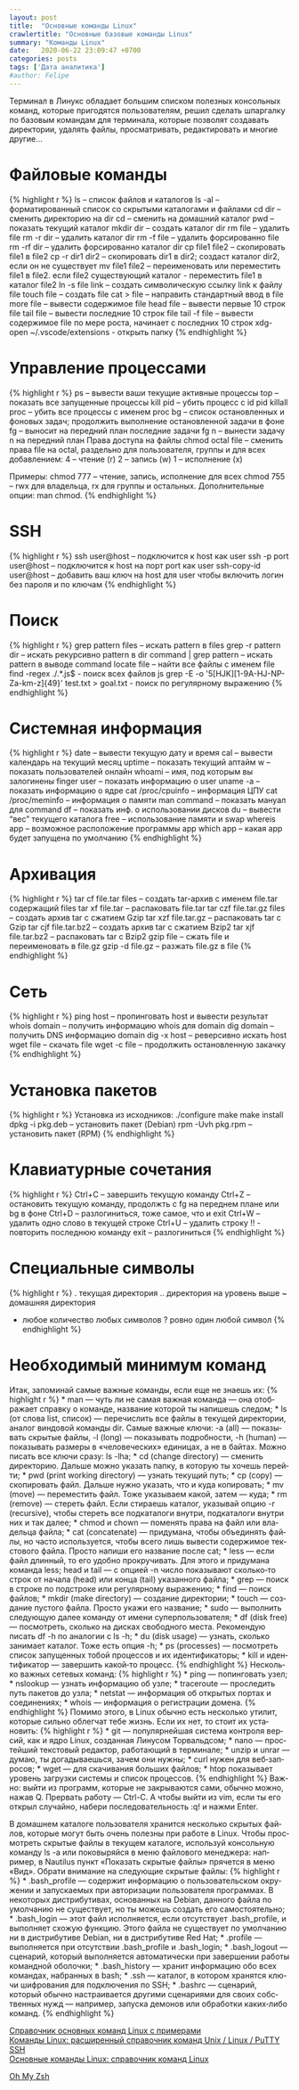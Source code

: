 ```yaml
---
layout: post
title:  "Основные команды Linux"
crawlertitle: "Основные базовые команды Linux"
summary: "Команды Linux"
date:   2020-06-22 23:09:47 +0700
categories: posts
tags: ['Дата аналитика']
#author: Felipe
---
```


Терминал в Линукс обладает большим списком полезных консольных команд, которые пригодятся пользователям, решил сделать шпаргалку по базовым командам для терминала, которые позволят создавать директории, удалять файлы, просматривать, редактировать и многие другие...


# Файловые команды
{% highlight r %}
ls – список файлов и каталогов
ls -al – форматированный список со скрытыми каталогами и файлами
cd dir – сменить директорию на dir
cd – сменить на домашний каталог
pwd – показать текущий каталог
mkdir dir – создать каталог dir
rm file – удалить file
rm -r dir – удалить каталог dir
rm -f file – удалить форсированно file
rm -rf dir – удалить форсированно каталог dir
cp file1 file2 – скопировать file1 в file2
cp -r dir1 dir2 – скопировать dir1 в dir2; создаст каталог dir2, если он не существует
mv file1 file2 – переименовать или переместить file1 в file2. если file2 существующий каталог - переместить file1 в каталог file2
ln -s file link – создать символическую ссылку link к файлу file
touch file – создать file
cat > file – направить стандартный ввод в file
more file – вывести содержимое file
head file – вывести первые 10 строк file
tail file – вывести последние 10 строк file
tail -f file – вывести содержимое file по мере роста, начинает с последних 10 строк
xdg-open ~/.vscode/extensions - открыть папку
{% endhighlight %}

# Управление процессами
{% highlight r %}
ps – вывести ваши текущие активные процессы
top – показать все запущенные процессы
kill pid – убить процесс с id pid
killall proc – убить все процессы с именем proc
bg – список остановленных и фоновых задач; продолжить выполнение остановленной задачи в фоне
fg – выносит на передний план последние задачи
fg n – вынести задачу n на передний план
Права доступа на файлы
chmod octal file – сменить права file на octal, раздельно для пользователя, группы и для всех добавлением:
4 – чтение (r)
2 – запись (w)
1 – исполнение (x)

Примеры:
chmod 777 – чтение, запись, исполнение для всех
chmod 755 – rwx для владельца, rx для группы и остальных.
Дополнительные опции: man chmod.
{% endhighlight %}

# SSH
{% highlight r %}
ssh user@host – подключится к host как user
ssh -p port user@host – подключится к host на порт port как user
ssh-copy-id user@host – добавить ваш ключ на host для user чтобы включить логин без пароля и по ключам
{% endhighlight %}

# Поиск
{% highlight r %}
grep pattern files – искать pattern в files
grep -r pattern dir – искать рекурсивно pattern в dir
command | grep pattern – искать pattern в выводе command
locate file – найти все файлы с именем file
find -regex ./.*\.js$ - поиск всех файлов js
grep -E -o '5[HJK][1-9A-HJ-NP-Za-km-z]{49}' test.txt > goal.txt - поиск по регулярному выражению
{% endhighlight %}

# Системная информация
{% highlight r %}
date – вывести текущую дату и время
cal – вывести календарь на текущий месяц
uptime – показать текущий аптайм
w – показать пользователей онлайн
whoami – имя, под которым вы залогинены
finger user – показать информацию о user
uname -a – показать информацию о ядре
cat /proc/cpuinfo – информация ЦПУ
cat /proc/meminfo – информация о памяти
man command – показать мануал для command
df – показать инф. о использовании дисков
du – вывести “вес” текущего каталога
free – использование памяти и swap
whereis app – возможное расположение программы app
which app – какая app будет запущена по умолчанию
{% endhighlight %}

# Архивация
{% highlight r %}
tar cf file.tar files – создать tar-архив с именем file.tar содержащий files
tar xf file.tar – распаковать file.tar
tar czf file.tar.gz files – создать архив tar с сжатием Gzip
tar xzf file.tar.gz – распаковать tar с Gzip
tar cjf file.tar.bz2 – создать архив tar с сжатием Bzip2
tar xjf file.tar.bz2 – распаковать tar с Bzip2
gzip file – сжать file и переименовать в file.gz
gzip -d file.gz – разжать file.gz в file
{% endhighlight %}

# Сеть
{% highlight r %}
ping host – пропинговать host и вывести результат
whois domain – получить информацию whois для domain
dig domain – получить DNS информацию domain
dig -x host – реверсивно искать host
wget file – скачать file
wget -c file – продолжить остановленную закачку
{% endhighlight %}

# Установка пакетов
{% highlight r %}
Установка из исходников:
./configure
make
make install
dpkg -i pkg.deb – установить пакет (Debian)
rpm -Uvh pkg.rpm – установить пакет (RPM)
{% endhighlight %}

# Клавиатурные сочетания
{% highlight r %}
Ctrl+C – завершить текущую команду
Ctrl+Z – остановить текущую команду, продолжть с fg на переднем плане или bg в фоне
Ctrl+D – разлогиниться, тоже самое, что и exit
Ctrl+W – удалить одно слово в текущей строке
Ctrl+U – удалить строку
!! - повторить последнюю команду
exit – разлогиниться
{% endhighlight %}

# Специальные символы
{% highlight r %}
. текущая директория
.. директория на уровень выше
~ домашняя директория
* любое количество любых символов
? ровно один любой символ
{% endhighlight %}


# Необходимый минимум команд

Итак, запоми­най самые важ­ные коман­ды, если еще не зна­ешь их:
    {% highlight r %}
    * man — чуть ли не самая важ­ная коман­да — она отоб­ража­ет справ­ку о коман­де, наз­вание которой ты напишешь сле­дом;
    * ls (от сло­ва list, спи­сок) — перечис­лить все фай­лы в текущей дирек­тории, ана­лог вин­довой коман­ды dir. Самые важ­ные клю­чи: -a (all) — показы­вать скры­тые фай­лы, -l (long) — показы­вать под­робнос­ти, -h (human) — показы­вать раз­меры в «челове­чес­ких» еди­ницах, а не в бай­тах. Мож­но писать все клю­чи сра­зу: ls -lha;
    * cd (change directory) — сме­нить дирек­торию. Даль­ше мож­но ука­зать пап­ку, в которую ты хочешь перей­ти;
    * pwd (print working directory) — узнать текущий путь;
    * cp (copy) — ско­пиро­вать файл. Даль­ше нуж­но ука­зать, что и куда копиро­вать;
    * mv (move) — перемес­тить файл. Тоже ука­зыва­ем какой, затем — куда;
    * rm (remove) — сте­реть файл. Если сти­раешь каталог, ука­зывай опцию -r (recursive), что­бы сте­реть все под­катало­ги внут­ри, под­катало­ги внут­ри них и так далее;
    * chmod и chown — поменять пра­ва на файл или вла­дель­ца фай­ла;
    * cat (concatenate) — при­дума­на, что­бы объ­еди­нять фай­лы, но час­то исполь­зует­ся, что­бы все­го лишь вывес­ти содер­жимое тек­сто­вого фай­ла. Прос­то напиши его наз­вание пос­ле cat;
    * less — если файл длин­ный, то его удоб­но прок­ручивать. Для это­го и при­дума­на коман­да less;
    head и tail — с опци­ей -n число показы­вают сколь­ко‑то строк от начала (head) или кон­ца (tail) ука­зан­ного фай­ла;
    * grep — поиск в стро­ке по подс­тро­ке или регуляр­ному выраже­нию;
    * find — поиск фай­лов;
    * mkdir (make directory) — соз­дание дирек­тории;
    * touch — соз­дание пус­того фай­ла. Прос­то ука­жи его наз­вание;
    * sudo — выпол­нить сле­дующую далее коман­ду от име­ни супер­поль­зовате­ля;
    * df (disk free) — пос­мотреть, сколь­ко на дис­ках сво­бод­ного мес­та. Рекомен­дую писать df -h по ана­логии с ls -h;
    * du (disk usage) — узнать, сколь­ко занима­ет каталог. Тоже есть опция -h;
    * ps (processes) — пос­мотреть спи­сок запущен­ных тобой про­цес­сов и их иден­тифика­торы;
    * kill и иден­тифика­тор — завер­шить какой‑то про­цесс.
    {% endhighlight %}
Нес­коль­ко важ­ных сетевых команд:
    {% highlight r %}
    * ping — попин­говать узел;
    * nslookup — узнать информа­цию об узле;
    * traceroute — прос­ледить путь пакетов до узла;
    * netstat — информа­ция об откры­тых пор­тах и соеди­нени­ях;
    * whois — информа­ция о регис­тра­ции домена.
    {% endhighlight %}
По­мимо это­го, в Linux обыч­но есть нес­коль­ко ути­лит, которые силь­но облегчат тебе жизнь. Если их нет, то сто­ит их уста­новить:
    {% highlight r %}
    * git — популяр­ней­шая сис­тема кон­тро­ля вер­сий, как и ядро Linux, соз­данная Линусом Тор­валь­дсом;
    * nano — прос­тей­ший тек­сто­вый редак­тор, работа­ющий в тер­минале;
    * unzip и unrar — думаю, ты догады­ваешь­ся, зачем они нуж­ны;
    * curl нужен для веб‑зап­росов;
    * wget — для ска­чива­ния боль­ших фай­лов;
    * htop показы­вает уро­вень заг­рузки сис­темы и спи­сок про­цес­сов.
    {% endhighlight %}
Важ­но: вый­ти из прог­рамм, которые не зак­рыва­ются сами, обыч­но мож­но, нажав Q. Прер­вать работу — Ctrl-C. А что­бы вый­ти из vim, если ты его открыл слу­чай­но, набери пос­ледова­тель­ность :q! и наж­ми Enter.

В домаш­нем катало­ге поль­зовате­ля хра­нит­ся нес­коль­ко скры­тых фай­лов, которые могут быть очень полез­ны при работе в Linux. Что­бы прос­мотреть скры­тые фай­лы в текущем катало­ге, исполь­зуй кон­соль­ную коман­ду ls -a или поковы­ряй­ся в меню фай­лового менед­жера: нап­ример, в Nautilus пункт «Показать скры­тые фай­лы» пря­чет­ся в меню «Вид». Обра­ти вни­мание на сле­дующие скры­тые фай­лы:
    {% highlight r %}
    * .bash_profile — содер­жит информа­цию о поль­зователь­ском окру­жении и запус­каемых при авто­риза­ции поль­зовате­ля прог­раммах. В некото­рых дис­три­бути­вах, осно­ван­ных на Debian, дан­ного фай­ла по умол­чанию не сущес­тву­ет, но ты можешь соз­дать его самос­тоятель­но;
    * .bash_login — этот файл исполня­ется, если отсутс­тву­ет .bash_profile, и выпол­няет схо­жую фун­кцию. Это­го фай­ла не сущес­тву­ет по умол­чанию ни в дис­три­бути­ве Debian, ни в дис­три­бути­ве Red Hat;
    * .profile — выпол­няет­ся при отсутс­твии .bash_profile и .bash_login;
    * .bash_logout — сце­нарий, который выпол­няет­ся авто­мати­чес­ки при завер­шении работы коман­дной обо­лоч­ки;
    * .bash_history — хра­нит информа­цию обо всех коман­дах, наб­ранных в bash;
    * .ssh — каталог, в котором хра­нят­ся клю­чи шиф­рования для под­клю­чения по SSH;
    * .bashrc — сце­нарий, который обыч­но нас­тра­ивает­ся дру­гими сце­нари­ями для сво­их собс­твен­ных нужд — нап­ример, запус­ка демонов или обра­бот­ки каких‑либо команд.
    {% endhighlight %}







[Справочник основных команд Linux с примерами](http://zabrosov.ru/)  
[Команды Linux: расширенный справочник команд Unix / Linux / PuTTY SSH](https://putty.org.ru/articles/unix-linux-ref.html)  
[Основные команды Linux: справочник команд Linux](https://otus.ru/nest/post/830/)  


[Oh My Zsh](https://ohmyz.sh/#install)





<!---
Независимо от того, случайно ли вы зафиксировали изменения или просто поняли, что ваш предыдущий зафиксированный код - это не то, что вам нужно, часто вам потребуется отменить предыдущий коммит в Git. В этой статье рассмотрим несколько способов отменить ваши коммиты, в зависимости от вашего варианта использования.

1. Что значит вернуться или откатиться: просто посмотреть, изменить содержимое рабочей области, изменить историю Git?
2. Что именно откатить: рабочую область (worktree), индекс (область подготовки коммита, staging area), текущую ветку, удаленную ветку?
3. К какой позиции откатить: к индексу, к последнему коммиту, к произвольному коммиту?
Обозначим начальную ситуацию на следующей схеме:

Обозначим начальную ситуацию на следующей схеме:

{% highlight Ruby %}

          (i) (wt)
A - B - C - D - ? - ?
            ↑
          master
          (HEAD)
{% endhighlight %}

A, B, C, D — коммиты в ветке master.
(HEAD) — местоположение указателя HEAD.
(i) — состояние индекса Git. Если совпадает c (HEAD) - пуст. Если нет - содержит изменения, подготовленные к следующему коммиту.
(wt) — состояние рабочей области проекта (working tree). Если совпадает с (i) — нет неиндексированных изменений, если не совпадает — есть изменения.
↑ обозначает коммит, на который указывает определенная ветка или указатель.

Вот решения, в зависимости от задачи:

#### 1. Временно переключиться на другой коммит

Если вам нужно просто переключиться на другой коммит, чтобы, например, посмотреть на его содержимое, достаточно команды git checkout:

{% highlight Ruby %}
git checkout aaaaaa

 (wt)
 (i)
  A - B - C - D
  ↑           ↑
(HEAD)    master
{% endhighlight %}

Сейчас репозиторий находится в состоянии «detached HEAD». Чтобы переключиться обратно, используйте имя ветки (например, master):

{% highlight Ruby %}
git checkout master
{% endhighlight %}

#### 2. Переключиться на коммит и продолжить работу с него

Если вы хотите продолжить работу с другого коммита, вам понадобится новая ветка. Можно переключиться и создать ее одной командой:

{% highlight Ruby %}
git checkout -b имя-новой-ветки aaaaaa

 (wt)
 (i)
  A - B - C - D
  ↑           ↑
 new       master
(HEAD)
{% endhighlight %}

#### 3. Удалить изменения в рабочей области и вернуть ее к состоянию как при последнем коммите.

Начальное состояние:

{% highlight Ruby %}
       (i) (wt)
A - B - C - D - ? - ?
            ↑
          master
          (HEAD)
{% endhighlight %}

#### 3.1 Безопасно — с помощью кармана (stash)

#### 3.1.1 Только неиндексированные

Можно удалить прикарманить только те изменения, которые еще не были индексированы (командой add):

{% highlight Ruby %}
git stash save --keep-index
{% endhighlight %}

Конечное состояние:

{% highlight Ruby %}
 (wt)
               (i)       
A - B - C - D - ?         ?
            ↑             ↑
          master      stash{0}
          (HEAD)
{% endhighlight %}

#### 3.1.2 Индексированные и нет

Эта команда отменяет все индексированные и неиндексированные изменения в рабочей области, сохраняя их в карман (stash).

{% highlight Ruby %}
git stash save
{% endhighlight %}

Конечное состояние:

{% highlight Ruby %}
  (wt)
           (i)           
A - B - C - D             ?
            ↑             ↑
          master      stash{0}
          (HEAD)
{% endhighlight %}

Восстановление несохраненных изменений: легко и просто.

{% highlight Ruby %}
git stash apply
{% endhighlight %}

Если stash совсем не нужен, его можно удалить.

{% highlight Ruby %}
# удалить последнюю запись кармана
git stash drop
{% endhighlight %}

https://regexr.com/5g233

После этого восстановить изменения всё ещё можно, но сложнее: <a href='https://stackoverflow.com/q/89332/2790048'>How to recover a dropped stash in Git?</a> ?

#### 3.2 Опасный способ

<b>Осторожно!</b> Эта команда безвозвратно удаляет несохраненные текущие изменения из рабочей области и из индекса Если они вам все-таки нужны, воспользуйтесь git stash.

Восстановление несохраненных изменений: неиндексированные потеряны полностью, но <a href='https://ru.stackoverflow.com/a/424384/181472'>вы можете восстановить то, что было проиндексировано</a>.

Здесь мы будем использовать git reset --hard

Выполняем:

{% highlight Ruby %}
git reset --hard HEAD
{% endhighlight %}

Конечное состояние:

{% highlight Ruby %}
      (wt)
           (i)
A - B - C - D - х - х
            ↑
          master
          (HEAD)
{% endhighlight %}

#### 4. Перейти к более раннему коммиту в текущей ветке и удалить из нее все последующие (неопубликованные)

<b>Осторожно!</b>Эта команда переписывает историю Git-репозитория. Если вы уже опубликовали <a href='https://ru.stackoverflow.com/tags/git-push/info'>(git push) </a>свои изменения, то этот способ использовать нельзя <a href='https://ru.stackoverflow.com/questions/429512/'>(см. почему)</a>. Используйте вариант из пункта 5 <a href='https://ru.stackoverflow.com/tags/git-revert/info'>(git revert)</a>.

#### 4.1 При этом сохранить изменения в индекс репозитория:

{% highlight Ruby %}
git reset --soft bbbbbb
{% endhighlight %}

После этого индекс репозитория будет содержать все изменения от cccccc до dddddd. Теперь вы можете сделать новый коммит (или несколько) на основе этих изменений.

{% highlight Ruby %}
           (wt)
           (i)
A - B - C - D 
    ↑
  master
  (HEAD)
{% endhighlight %}

#### 4.2 Сохранить изменения в рабочей области, но не в индексе.

{% highlight Ruby %}
git reset bbbbbb
{% endhighlight %}

Эта команда просто перемещает указатель ветки, но не отражает изменения в индексе (он будет пустым).

{% highlight Ruby %}
 (i)     (wt)
A - B - C - D 
    ↑
  master
  (HEAD)
{% endhighlight %}

#### 4.3 Просто выбросить изменения.

<b>Осторожно!</b> Эта команда безвозвратно удаляет несохраненные текущие изменения. Если удаляемые коммиты не принадлежат никакой другой ветке, то они тоже будут потеряны.

<b>Восстановление коммитов:</b> Используйте <a href='https://ru.stackoverflow.com/tags/git-reflog/info'>git reflog</a> и <a href='https://ru.stackoverflow.com/questions/232455/'>этот вопрос</a>этот вопрос чтобы найти и восстановить коммиты; иначе сборщик мусора удалит их безвозвратно через некоторое время.

Восстановление несохраненных изменений: неиндексированные потеряны полностью, но <a href='https://ru.stackoverflow.com/a/424384/181472'>вы можете восстановить то, что было проиндексировано</a>вы можете восстановить то, что было проиндексировано.

Начальное состояние:

{% highlight Ruby %}
   (i) (wt)
A - B - C - D - ? -  ?
            ↑
          master
          (HEAD)
{% endhighlight %}

Выполняем:

{% highlight Ruby %}
git reset --hard bbbbbb
{% endhighlight %}

Конечное состояние:

{% highlight Ruby %}
 (wt)
   (i)
A - B - C - D - х - х
    ↑
  master
  (HEAD)
{% endhighlight %}

#### 

5. Отменить уже опубликованные коммиты с помощью новых коммитов
Воспользуйтесь командой <a href='https://ru.stackoverflow.com/tags/git-revert/info'>git revert</a>. Она создает новые коммиты, по одному на каждый отменяемый коммит. Таким образом, если нужно отменить все коммиты после aaaaaa:

{% highlight Ruby %}
 # можно перечислить отменяемые коммиты
git revert bbbbbb cccccc dddddd

# можно задать диапазон от более раннего к более позднему (новому)
git revert bbbbbb..dddddd

# либо в относительных ссылках
git revert HEAD~2..HEAD

# можно отменить коммит слияния, указывая явным образом номер предка (в нашем примере таких нет):
git revert -m 1 abcdef

# после этого подтвердите изменения:
git commit -m'детальное описание, что и почему сделано'
{% endhighlight %}

<b>Восстановление:</b> Если revert-коммит оказался ошибочным, <a href='https://ru.stackoverflow.com/a/433111/181472'>используйте этот ответ</a>.

--->